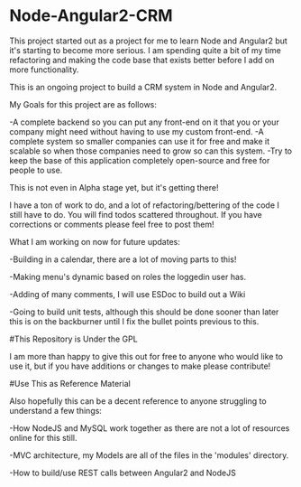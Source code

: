 # Node-Angular2-CRM

This project started out as a project for me to learn Node and Angular2 but it's starting to become more serious.  I am spending quite a
bit of my time refactoring and making the code base that exists better before I add on more functionality.

This is an ongoing project to build a CRM system in Node and Angular2.

My Goals for this project are as follows:

-A complete backend so you can put any front-end on it that you or  your company might need without having to use my custom front-end.
-A complete system so smaller companies can use it for free and make it scalable so when those companies need to grow so can this system.
-Try to keep the base of this application completely open-source and free for people to use.

This is not even in Alpha stage yet, but it's getting there!  

I have a ton of work to do, and a lot of refactoring/bettering of the code I still have to do.  You will find todos scattered throughout.  If you have corrections or comments please feel free to post them!

What I am working on now for future updates:

-Building in a calendar, there are a lot of moving parts to this!

-Making menu's dynamic based on roles the loggedin user has.

-Adding of many comments, I will use ESDoc to build out a Wiki

-Going to build unit tests, although this should be done sooner than later this is on the backburner until I fix the bullet points previous to this.

#This Repository is Under the GPL

I am more than happy to give this out for free to anyone who would like to use it, but if you have additions or changes to make please contribute!

#Use This as Reference Material

Also hopefully this can be a decent reference to anyone struggling to understand a few things:

-How NodeJS and MySQL work together as there are not a lot of resources online for this still.

-MVC architecture, my Models are all of the files in the 'modules' directory.

-How to build/use REST calls between Angular2 and NodeJS
